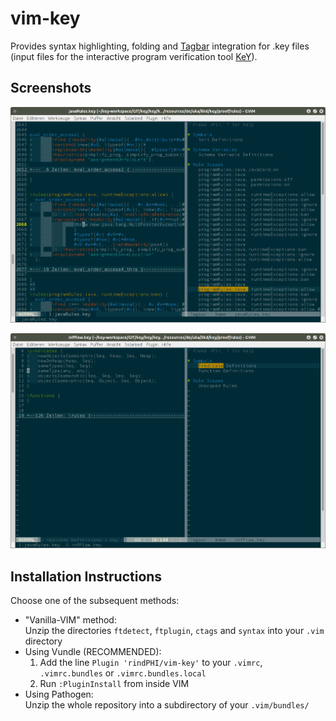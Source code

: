 # vim-key

Provides syntax highlighting, folding and [Tagbar](https://github.com/majutsushi/tagbar/)
integration for .key files (input files for the interactive program verification tool
[KeY](http://key-project.org/)).

## Screenshots

![Screenshot](Screenshot.png?raw=true)

![Screenshot](Screenshot_2.png?raw=true)

## Installation Instructions

Choose one of the subsequent methods:

* "Vanilla-VIM" method:  
  Unzip the directories `ftdetect`, `ftplugin`, `ctags` and `syntax` into your `.vim` directory
* Using Vundle (RECOMMENDED):  
  1. Add the line `Plugin 'rindPHI/vim-key'` to your `.vimrc`, `.vimrc.bundles` or `.vimrc.bundles.local`
  2. Run `:PluginInstall` from inside VIM
* Using Pathogen:  
  Unzip the whole repository into a subdirectory of your `.vim/bundles/`

